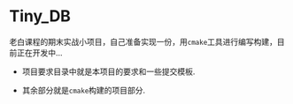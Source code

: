 # Tiny_DB

老白课程的期末实战小项目，自己准备实现一份，用`cmake`工具进行编写构建，目前正在开发中...

- 项目要求目录中就是本项目的要求和一些提交模板.

- 其余部分就是`cmake`构建的项目部分.

